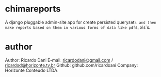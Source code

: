 chimareports
============

A django pluggable admin-site app for create persisted queryset`s and then
make reports based on them in various forms of data like pdf`s, xls`s.

author
======

Author: Ricardo Dani
E-mail: ricardodani@gmail.com / ricardod@horizonte.tv.br
Github: github.com/ricardoani
Company: Horizonte Conteudo LTDA.

